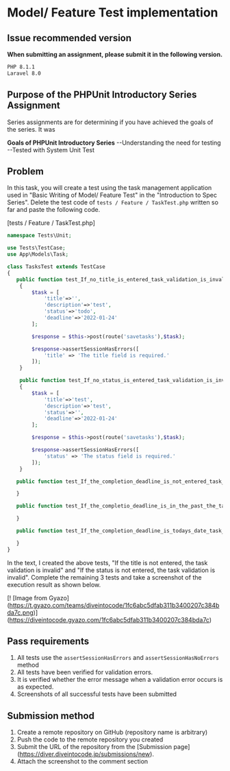 # Model/ Feature Test implementation

## Issue recommended version

**When submitting an assignment, please submit it in the following version.**

```bash
PHP 8.1.1
Laravel 8.0
```

## Purpose of the PHPUnit Introductory Series Assignment

Series assignments are for determining if you have achieved the goals of the series.
It was

**Goals of PHPUnit Introductory Series**
--Understanding the need for testing
--Tested with System Unit Test

## Problem

In this task, you will create a test using the task management application used in "Basic Writing of Model/ Feature Test" in the "Introduction to Spec Series".
Delete the test code of `tests / Feature / TaskTest.php` written so far and paste the following code.

[tests / Feature / TaskTest.php]

```php
namespace Tests\Unit;

use Tests\TestCase;
use App\Models\Task;

class TasksTest extends TestCase
{
   public function test_If_no_title_is_entered_task_validation_is_invalid()
    {
        $task = [
            'title'=>'',
            'description'=>'test',
            'status'=>'todo',
            'deadline'=>'2022-01-24'
        ];

        $response = $this->post(route('savetasks'),$task);

        $response->assertSessionHasErrors([
            'title' => 'The title field is required.'
        ]);
    }

    public function test_If_no_status_is_entered_task_validation_is_invalid()
    {
        $task = [
            'title'=>'test',
            'description'=>'test',
            'status'=>'',
            'deadline'=>'2022-01-24'
        ];

        $response = $this->post(route('savetasks'),$task);

        $response->assertSessionHasErrors([
            'status' => 'The status field is required.'
        ]);
    }

   public function test_If_the_completion_deadline_is_not_entered_task_validation_is_invalid (){

   }

   public function test_If_the_completio_deadline_is_in_the_past_the_task_validation_is_invalid (){

   }

   public function test_If_the_completion_deadline_is_todays_date_task_validation_is_valid (){

   }
}
```

In the text, I created the above tests, "If the title is not entered, the task validation is invalid" and "If the status is not entered, the task validation is invalid". Complete the remaining 3 tests and take a screenshot of the execution result as shown below.

[! [Image from Gyazo] (https://t.gyazo.com/teams/diveintocode/1fc6abc5dfab311b3400207c384bda7c.png)] (https://diveintocode.gyazo.com/1fc6abc5dfab311b3400207c384bda7c)

## Pass requirements

1. All tests use the `assertSessionHasErrors` and `assertSessionHasNoErrors` method
2. All tests have been verified for validation errors.
3. It is verified whether the error message when a validation error occurs is as expected.
4. Screenshots of all successful tests have been submitted

## Submission method

1. Create a remote repository on GitHub (repository name is arbitrary)
1. Push the code to the remote repository you created
1. Submit the URL of the repository from the [Submission page] (https://diver.diveintocode.jp/submissions/new).
1. Attach the screenshot to the comment section